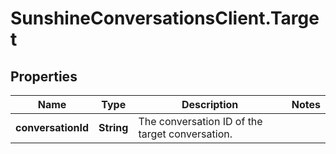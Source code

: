 # SunshineConversationsClient.Target

## Properties

Name | Type | Description | Notes
------------ | ------------- | ------------- | -------------
**conversationId** | **String** | The conversation ID of the target conversation. | 


